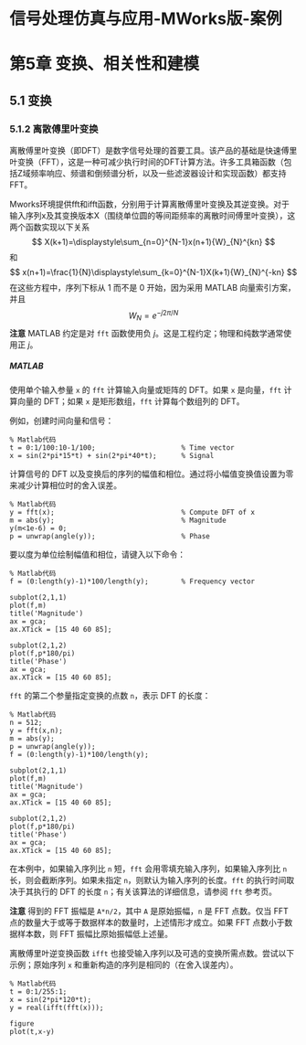 # 信号处理仿真与应用-MWorks版-案例

# 第5章 变换、相关性和建模

## 5.1 变换

### 5.1.2 离散傅里叶变换

离散傅里叶变换（即DFT）是数字信号处理的首要工具。该产品的基础是快速傅里叶变换（FFT），这是一种可减少执行时间的DFT计算方法。许多工具箱函数（包括Z域频率响应、频谱和倒频谱分析，以及一些滤波器设计和实现函数）都支持FFT。

Mworks环境提供fft和ifft函数，分别用于计算离散傅里叶变换及其逆变换。对于输入序列x及其变换版本X（围绕单位圆的等间距频率的离散时间傅里叶变换），这两个函数实现以下关系
$$
X(k+1)=\displaystyle\sum_{n=0}^{N-1}x(n+1){W}_{N}^{kn}
$$
和
$$
x(n+1)=\frac{1}{N}\displaystyle\sum_{k=0}^{N-1}X(k+1){W}_{N}^{-kn}
$$
在这些方程中，序列下标从 1 而不是 0 开始，因为采用 MATLAB 向量索引方案，并且
$$
{W}_{N}=e^{-j2\pi /N}
$$
**注意** MATLAB 约定是对 `fft` 函数使用负 *j*。这是工程约定；物理和纯数学通常使用正 *j*。

##### MATLAB

使用单个输入参量 `x` 的 `fft` 计算输入向量或矩阵的 DFT。如果 `x` 是向量，`fft` 计算向量的 DFT；如果 `x` 是矩形数组，`fft` 计算每个数组列的 DFT。

例如，创建时间向量和信号：

```
% Matlab代码
t = 0:1/100:10-1/100;                     % Time vector
x = sin(2*pi*15*t) + sin(2*pi*40*t);      % Signal
```

计算信号的 DFT 以及变换后的序列的幅值和相位。通过将小幅值变换值设置为零来减少计算相位时的舍入误差。

```
% Matlab代码
y = fft(x);                               % Compute DFT of x
m = abs(y);                               % Magnitude
y(m<1e-6) = 0;
p = unwrap(angle(y));                     % Phase
```

要以度为单位绘制幅值和相位，请键入以下命令：

```
% Matlab代码
f = (0:length(y)-1)*100/length(y);        % Frequency vector

subplot(2,1,1)
plot(f,m)
title('Magnitude')
ax = gca;
ax.XTick = [15 40 60 85];

subplot(2,1,2)
plot(f,p*180/pi)
title('Phase')
ax = gca;
ax.XTick = [15 40 60 85];
```

`fft` 的第二个参量指定变换的点数 `n`，表示 DFT 的长度：

```
% Matlab代码
n = 512;
y = fft(x,n);
m = abs(y);
p = unwrap(angle(y));
f = (0:length(y)-1)*100/length(y);

subplot(2,1,1)
plot(f,m)
title('Magnitude')
ax = gca;
ax.XTick = [15 40 60 85];

subplot(2,1,2)
plot(f,p*180/pi)
title('Phase')
ax = gca;
ax.XTick = [15 40 60 85];
```

在本例中，如果输入序列比 `n` 短，`fft` 会用零填充输入序列，如果输入序列比 `n` 长，则会截断序列。如果未指定 `n`，则默认为输入序列的长度。`fft` 的执行时间取决于其执行的 DFT 的长度 `n`；有关该算法的详细信息，请参阅 `fft` 参考页。

**注意** 得到的 FFT 振幅是 `A*n/2`，其中 `A` 是原始振幅，`n` 是 FFT 点数。仅当 FFT 点的数量大于或等于数据样本的数量时，上述情形才成立。如果 FFT 点数小于数据样本数，则 FFT 振幅比原始振幅低上述量。

离散傅里叶逆变换函数 `ifft` 也接受输入序列以及可选的变换所需点数。尝试以下示例；原始序列 `x` 和重新构造的序列是相同的（在舍入误差内）。

```
% Matlab代码
t = 0:1/255:1;
x = sin(2*pi*120*t);
y = real(ifft(fft(x)));

figure
plot(t,x-y)
```

